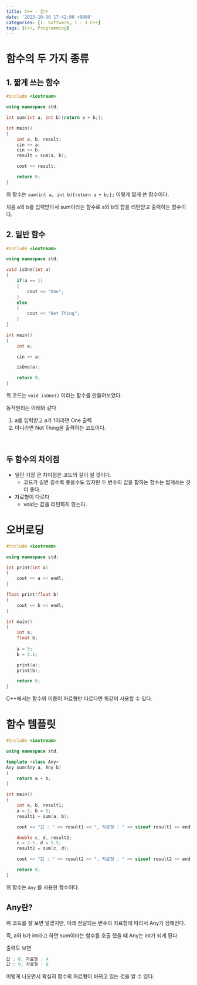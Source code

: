 ```yaml
---
title: C++ - 함수
date: '2023-10-30 17:42:00 +0900'
categories: [1. Software, 1 - 1 C++]
tags: [C++, Programming]
---
```


# 함수의 두 가지 종류

## 1. 짧게 쓰는 함수

```cpp
#include <iostream>

using namespace std;

int sum(int a, int b){return a + b;};

int main()
{
    int a, b, result;
    cin >> a;
    cin >> b; 
    result = sum(a, b);

    cout << result;

    return 0;
}
```

위 함수는 `sum(int a, int b){return a + b;};` 이렇게 짧게 쓴 함수이다.  

처음 a와 b를 입력받아서 sum이라는 함수로 a와 b의 합을 리턴받고 출력하는 함수이다.

## 2. 일반 함수

```cpp
#include <iostream>

using namespace std;

void isOne(int a)
{
    if(a == 1)
    {
        cout << "One";
    }
    else
    {
        cout << "Not Thing";
    }
}

int main()
{
    int a;

    cin >> a;

    isOne(a);

    return 0;
}
```

위 코드는 `void isOne()` 이라는 함수를 만들어보았다. 

동작원리는 아래와 같다

1. a를 입력받고 a가 1이라면 One 출력 
2. 아니라면 Not Thing을 출력하는 코드이다. 

<br>

## 두 함수의 차이점

- 일단 가장 큰 차이점은 코드의 길이 일 것이다.
    - 코드가 길면 길수록 좋을수도 있지만 두 변수의 값을 합하는 함수는 짧게쓰는 것이 좋다.
- 자료형이 다르다
    - void는 값을 리턴하지 않는다.
    

# 오버로딩

```cpp
#include <iostream>

using namespace std; 

int print(int a)
{
    cout << a << endl;
}

float print(float b)
{
    cout << b << endl;
}

int main()
{   
    int a;
    float b;
    
    a = 3;
    b = 3.1;

    print(a);
    print(b);

    return 0;
}
```

C++에서는 함수의 이름이 자료형만 다르다면 똑같이 사용할 수 있다. 

# 함수 템플릿

```cpp
#include <iostream>

using namespace std; 

template <class Any>
Any sum(Any a, Any b)
{
    return a + b;
}

int main()
{
    int a, b, result1;
    a = 3, b = 5;
    result1 = sum(a, b);

    cout << "값 : " << result1 << ", 자료형 : " << sizeof result1 << endl;

    double c, d, result2;
    c = 3.5, d = 5.5;
    result2 = sum(c, d);

    cout << "값 : " << result2 << ", 자료형 : " << sizeof result2 << endl;

    return 0;
}
```

위 함수는 `Any` 를 사용한 함수이다. 

## Any란?

위 코드를 잘 보면 알겠지만, 아래 전달되는 변수의 자료형에 따라서 Any가 정해진다.

즉, a와 b가 int라고 하면 sum이라는 함수를 호출 했을 때 Any는 int가 되게 된다.

출력도 보면 

```cpp
값 : 8, 자료형 : 4
값 : 9, 자료형 : 8
```

이렇게 나오면서 확실히 함수의 자료형이 바뀌고 있는 것을 알 수 있다.